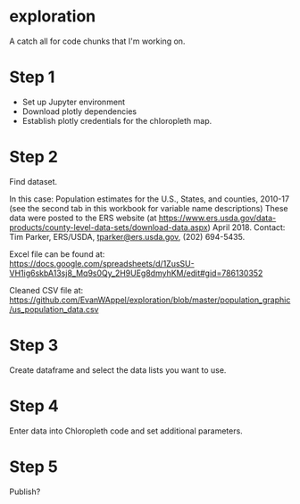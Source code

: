 # exploration
A catch all for code chunks that I'm working on.

# Step 1

- Set up Jupyter environment
- Download plotly dependencies
- Establish plotly credentials for the chloropleth map.

# Step 2

Find dataset.

In this case:
Population estimates for the U.S., States, and counties, 2010-17 (see the second tab in this workbook for variable name descriptions)
These data were posted to the ERS website (at https://www.ers.usda.gov/data-products/county-level-data-sets/download-data.aspx) April 2018. Contact: Tim Parker, ERS/USDA, tparker@ers.usda.gov, (202) 694-5435.

Excel file can be found at: https://docs.google.com/spreadsheets/d/1ZusSU-VH1ig6skbA13sj8_Mq9s0Qy_2H9UEg8dmyhKM/edit#gid=786130352

Cleaned CSV file at: https://github.com/EvanWAppel/exploration/blob/master/population_graphic/us_population_data.csv

# Step 3

Create dataframe and select the data lists you want to use.

# Step 4

Enter data into Chloropleth code and set additional parameters.

# Step 5

Publish?
